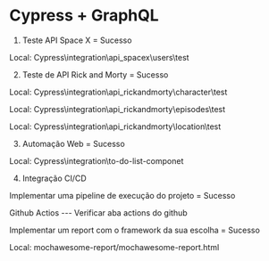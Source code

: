 # Cypress + GraphQL

1. Teste API Space X = Sucesso

Local: Cypress\integration\api_spacex\users\test

2. Teste de API Rick and Morty = Sucesso

Local: Cypress\integration\api_rickandmorty\character\test

Local: Cypress\integration\api_rickandmorty\episodes\test

Local: Cypress\integration\api_rickandmorty\location\test

3. Automação Web = Sucesso

Local: Cypress\integration\to-do-list-componet

4. Integração CI/CD

Implementar uma pipeline de execução do projeto = Sucesso

Github Actios --- Verificar aba actions do github

Implementar um report com o framework da sua escolha = Sucesso

Local: mochawesome-report/mochawesome-report.html
